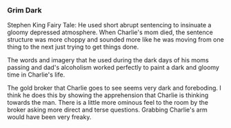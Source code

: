 ### Grim Dark

Stephen King Fairy Tale: He used short abrupt sentencing to insinuate a gloomy depressed atmosphere. When Charlie's mom died, the sentence structure was more choppy and sounded more like he was moving from one thing to the next just trying to get things done.

The words and imagery that he used during the dark days of his moms passing and dad's alcoholism worked perfectly to paint a dark and gloomy time in Charlie's life.

The gold broker that Charlie goes to see seems very dark and foreboding. I think he does this by showing the apprehension that Charlie is thinking towards the man. There is a little more ominous feel to the room by the broker asking more direct and terse questions. Grabbing Charlie's arm would have been very freaky.